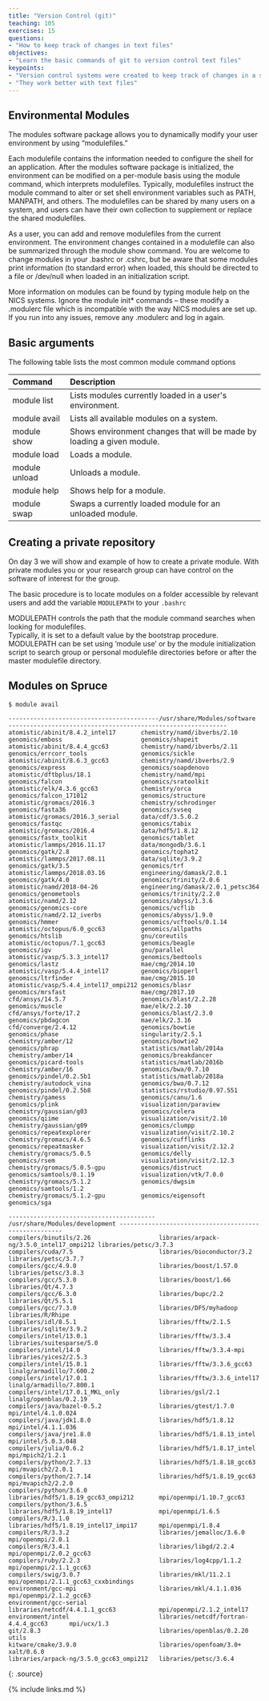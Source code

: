 ```yaml
---
title: "Version Control (git)"
teaching: 105
exercises: 15
questions:
- "How to keep track of changes in text files"
objectives:
- "Learn the basic commands of git to version control text files"
keypoints:
- "Version control systems were created to keep track of changes in a set of files."
- "They work better with text files"
---
```


## Environmental Modules

The modules software package allows you to dynamically modify your user environment by using “modulefiles.”

Each modulefile contains the information needed to configure the shell for an application. After the modules software package is initialized, the environment can be modified on a per-module basis using the module command, which interprets modulefiles. Typically, modulefiles instruct the module command to alter or set shell environment variables such as PATH, MANPATH, and others. The modulefiles can be shared by many users on a system, and users can have their own collection to supplement or replace the shared modulefiles.

As a user, you can add and remove modulefiles from the current environment. The environment changes contained in a modulefile can also be summarized through the module show command. You are welcome to change modules in your .bashrc or .cshrc, but be aware that some modules print information (to standard error) when loaded, this should be directed to a file or /dev/null when loaded in an initialization script.

More information on modules can be found by typing module help on the NICS systems. Ignore the module init* commands – these modify a .modulerc file which is incompatible with the way NICS modules are set up. If you run into any issues, remove any .modulerc and log in again.

## Basic arguments

The following table lists the most common module command options

| Command	| Description |
|:--------|:------------|
| module list	  | Lists modules currently loaded in a user's environment. |
| module avail  | Lists all available modules on a system. |
| module show	  | Shows environment changes that will be made by loading a given module. |
| module load	  | Loads a module. |
| module unload	| Unloads a module. |
| module help	  | Shows help for a module. |
| module swap	  | Swaps a currently loaded module for an unloaded module. |

## Creating a private repository

On day 3 we will show and example of how to create a private module.
With private modules you or your research group can have control on the software
of interest for the group.

The basic procedure is to locate modules on a folder accessible by relevant users
and add the variable `MODULEPATH` to your `.bashrc`

MODULEPATH controls the path that the module command searches when looking for
modulefiles.  
Typically, it is set  to a  default  value by the bootstrap procedure.  
MODULEPATH can be set using ’module use’ or by the module initialization
script to search group or personal modulefile directories before  or  after
the master modulefile directory.

## Modules on Spruce

~~~
$ module avail

------------------------------------------/usr/share/Modules/software -------------------------------------------------------------
atomistic/abinit/8.4.2_intel17       chemistry/namd/ibverbs/2.10          genomics/emboss                      genomics/shapeit
atomistic/abinit/8.4.4_gcc63         chemistry/namd/ibverbs/2.11          genomics/errcorr_tools               genomics/sickle
atomistic/abinit/8.6.3_gcc63         chemistry/namd/ibverbs/2.9           genomics/express                     genomics/soapdenovo
atomistic/dftbplus/18.1              chemistry/namd/mpi                   genomics/falcon                      genomics/sratoolkit
atomistic/elk/4.3.6_gcc63            chemistry/orca                       genomics/falcon_171012               genomics/structure
atomistic/gromacs/2016.3             chemistry/schrodinger                genomics/fasta36                     genomics/svseq
atomistic/gromacs/2016.3_serial      data/cdf/3.5.0.2                     genomics/fastqc                      genomics/tabix
atomistic/gromacs/2016.4             data/hdf5/1.8.12                     genomics/fastx_toolkit               genomics/tablet
atomistic/lammps/2016.11.17          data/mongodb/3.6.1                   genomics/gatk/2.8                    genomics/tophat2
atomistic/lammps/2017.08.11          data/sqlite/3.9.2                    genomics/gatk/3.5                    genomics/trf
atomistic/lammps/2018.03.16          engineering/damask/2.0.1             genomics/gatk/4.0                    genomics/trinity/2.0.6
atomistic/namd/2018-04-26            engineering/damask/2.0.1_petsc364    genomics/genometools                 genomics/trinity/2.2.0
atomistic/namd/2.12                  genomics/abyss/1.3.6                 genomics/genomics-core               genomics/vcflib
atomistic/namd/2.12_iverbs           genomics/abyss/1.9.0                 genomics/hmmer                       genomics/vcftools/0.1.14
atomistic/octopus/6.0_gcc63          genomics/allpaths                    genomics/htslib                      gnu/coreutils
atomistic/octopus/7.1_gcc63          genomics/beagle                      genomics/igv                         gnu/parallel
atomistic/vasp/5.3.3_intel17         genomics/bedtools                    genomics/lastz                       mae/cmg/2014.10
atomistic/vasp/5.4.4_intel17         genomics/bioperl                     genomics/ltrfinder                   mae/cmg/2015.10
atomistic/vasp/5.4.4_intel17_ompi212 genomics/blasr                       genomics/mrsfast                     mae/cmg/2017.10
cfd/ansys/14.5.7                     genomics/blast/2.2.28                genomics/muscle                      mae/elk/2.2.10
cfd/ansys/forte/17.2                 genomics/blast/2.3.0                 genomics/pbdagcon                    mae/elk/2.3.16
cfd/converge/2.4.12                  genomics/bowtie                      genomics/phase                       singularity/2.5.1
chemistry/amber/12                   genomics/bowtie2                     genomics/phrap                       statistics/matlab/2014a
chemistry/amber/14                   genomics/breakdancer                 genomics/picard-tools                statistics/matlab/2016b
chemistry/amber/16                   genomics/bwa/0.7.10                  genomics/pindel/0.2.5b1              statistics/matlab/2018a
chemistry/autodock_vina              genomics/bwa/0.7.12                  genomics/pindel/0.2.5b8              statistics/rstudio/0.97.551
chemistry/gamess                     genomics/canu/1.6                    genomics/plink                       visualization/paraview
chemistry/gaussian/g03               genomics/celera                      genomics/qiime                       visualization/visit/2.10
chemistry/gaussian/g09               genomics/clumpp                      genomics/repeatexplorer              visualization/visit/2.10.2
chemistry/gromacs/4.6.5              genomics/cufflinks                   genomics/repeatmasker                visualization/visit/2.12.2
chemistry/gromacs/5.0.5              genomics/delly                       genomics/rsem                        visualization/visit/2.12.3
chemistry/gromacs/5.0.5-gpu          genomics/distruct                    genomics/samtools/0.1.19             visualization/vtk/7.0.0
chemistry/gromacs/5.1.2              genomics/dwgsim                      genomics/samtools/1.2
chemistry/gromacs/5.1.2-gpu          genomics/eigensoft                   genomics/sga

----------------------------------------- /usr/share/Modules/development ------------------------------------------------------
compilers/binutils/2.26                   libraries/arpack-ng/3.5.0_intel17_ompi212 libraries/petsc/3.7.3
compilers/cuda/7.5                        libraries/bioconductor/3.2                libraries/petsc/3.7.7
compilers/gcc/4.9.0                       libraries/boost/1.57.0                    libraries/petsc/3.8.3
compilers/gcc/5.3.0                       libraries/boost/1.66                      libraries/Qt/4.7.3
compilers/gcc/6.3.0                       libraries/bupc/2.2                        libraries/Qt/5.5.1
compilers/gcc/7.3.0                       libraries/DFS/myhadoop                    libraries/R/Rhipe
compilers/idl/8.5.1                       libraries/fftw/2.1.5                      libraries/sqlite/3.9.2
compilers/intel/13.0.1                    libraries/fftw/3.3.4                      libraries/suitesparse/5.0
compilers/intel/14.0                      libraries/fftw/3.3.4-mpi                  libraries/yices2/2.5.3
compilers/intel/15.0.1                    libraries/fftw/3.3.6_gcc63                linalg/armadillo/7.600.2
compilers/intel/17.0.1                    libraries/fftw/3.3.6_intel17              linalg/armadillo/7.800.1
compilers/intel/17.0.1_MKL_only           libraries/gsl/2.1                         linalg/openblas/0.2.19
compilers/java/bazel-0.5.2                libraries/gtest/1.7.0                     mpi/intel/4.1.0.024
compilers/java/jdk1.8.0                   libraries/hdf5/1.8.12                     mpi/intel/4.1.1.036
compilers/java/jre1.8.0                   libraries/hdf5/1.8.13_intel               mpi/intel/5.0.3.048
compilers/julia/0.6.2                     libraries/hdf5/1.8.17_intel               mpi/mpich2/1.2.1
compilers/python/2.7.13                   libraries/hdf5/1.8.18_gcc63               mpi/mvapich2/2.0.1
compilers/python/2.7.14                   libraries/hdf5/1.8.19_gcc63               mpi/mvapich2/2.2.0
compilers/python/3.6.0                    libraries/hdf5/1.8.19_gcc63_ompi212       mpi/openmpi/1.10.7_gcc63
compilers/python/3.6.5                    libraries/hdf5/1.8.19_intel17             mpi/openmpi/1.6.5
compilers/R/3.1.0                         libraries/hdf5/1.8.19_intel17_impi17      mpi/openmpi/1.8.4
compilers/R/3.3.2                         libraries/jemalloc/3.6.0                  mpi/openmpi/2.0.1
compilers/R/3.4.1                         libraries/libgd/2.2.4                     mpi/openmpi/2.0.2_gcc63
compilers/ruby/2.2.3                      libraries/log4cpp/1.1.2                   mpi/openmpi/2.1.1_gcc63
compilers/swig/3.0.7                      libraries/mkl/11.2.1                      mpi/openmpi/2.1.1_gcc63_cxxbindings
environment/gcc-mpi                       libraries/mkl/4.1.1.036                   mpi/openmpi/2.1.2_gcc63
environment/gcc-serial                    libraries/netcdf/4.4.1.1_gcc63            mpi/openmpi/2.1.2_intel17
environment/intel                         libraries/netcdf/fortran-4.4.4_gcc63      mpi/ucx/1.3
git/2.8.3                                 libraries/openblas/0.2.20                 utils
kitware/cmake/3.9.0                       libraries/openfoam/3.0+                   xalt/0.6.0
libraries/arpack-ng/3.5.0_gcc63_ompi212   libraries/petsc/3.6.4

~~~
{: .source}


{% include links.md %}
